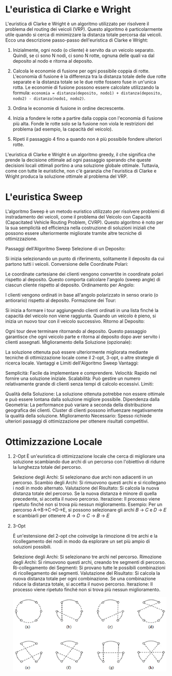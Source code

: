 # L'euristica di Clarke e Wright
L'euristica di Clarke e Wright è un algoritmo utilizzato per risolvere il problema del routing dei veicoli (VRP). Questo algoritmo è particolarmente utile quando si cerca di minimizzare la distanza totale percorsa dai veicoli.
Ecco una descrizione passo-passo dell'euristica di Clarke e Wright:
1. Inizialmente, ogni nodo (o cliente) è servito da un veicolo separato. Quindi, se ci sono N nodi, ci sono N rotte, ognuna delle quali va dal deposito al nodo e ritorna al deposito.

2. Calcola le economie di fusione per ogni possibile coppia di rotte. L'economia di fusione è la differenza tra la distanza totale delle due rotte separate e la distanza totale se le due rotte fossero fuse in un'unica rotta. Le economie di fusione possono essere calcolate utilizzando la formula: `economia = distanza(deposito, nodo1) + distanza(deposito, nodo2) - distanza(nodo1, nodo2)`.

3. Ordina le economie di fusione in ordine decrescente.

4. Inizia a fondere le rotte a partire dalla coppia con l'economia di fusione più alta. Fonde le rotte solo se la fusione non viola le restrizioni del problema (ad esempio, la capacità del veicolo).

5. Ripeti il passaggio 4 fino a quando non è più possibile fondere ulteriori rotte.

L'euristica di Clarke e Wright è un algoritmo greedy, il che significa che prende la decisione ottimale ad ogni passaggio sperando che queste decisioni locali ottimali portino a una soluzione globale ottimale. Tuttavia, come con tutte le euristiche, non c'è garanzia che l'euristica di Clarke e Wright produca la soluzione ottimale al problema del VRP.

# L'euristica Sweep
L'algoritmo Sweep è un metodo euristico utilizzato per risolvere problemi di instradamento dei veicoli, 
come il problema del Veicolo con Capacità (Capacitated Vehicle Routing Problem, CVRP). 
Questo algoritmo è noto per la sua semplicità ed efficienza nella costruzione di soluzioni iniziali che possono essere ulteriormente migliorate tramite altre tecniche di ottimizzazione.

Passaggi dell'Algoritmo Sweep
Selezione di un Deposito:

Si inizia selezionando un punto di riferimento, solitamente il deposito da cui partono tutti i veicoli.
Conversione delle Coordinate Polari:

Le coordinate cartesiane dei clienti vengono convertite in coordinate polari rispetto al deposito. 
Questo comporta calcolare l'angolo (sweep angle) di ciascun cliente rispetto al deposito.
Ordinamento per Angolo:

I clienti vengono ordinati in base all'angolo polarizzato in senso orario (o antiorario) rispetto al deposito.
Formazione dei Tour:

Si inizia a formare i tour aggiungendo clienti ordinati in una lista finché la capacità del veicolo non viene raggiunta. 
Quando un veicolo è pieno, si inizia un nuovo tour con il veicolo successivo.
Ritorno al Deposito:

Ogni tour deve terminare ritornando al deposito. 
Questo passaggio garantisce che ogni veicolo parte e ritorna al deposito dopo aver servito i clienti assegnati.
Miglioramento della Soluzione (opzionale):

La soluzione ottenuta può essere ulteriormente migliorata mediante tecniche di ottimizzazione locale come il 2-opt, 3-opt, 
o altre strategie di ricerca locale.
Vantaggi e Limiti dell'Algoritmo Sweep
Vantaggi:

Semplicità: Facile da implementare e comprendere.
Velocità: Rapido nel fornire una soluzione iniziale.
Scalabilità: Può gestire un numero relativamente grande di clienti senza tempi di calcolo eccessivi.
Limiti:

Qualità della Soluzione: La soluzione ottenuta potrebbe non essere ottimale e può essere lontana dalla soluzione migliore possibile.
Dipendenza dalla Geometria: La performance può variare a seconda della distribuzione geografica dei clienti. 
Cluster di clienti possono influenzare negativamente la qualità della soluzione.
Miglioramento Necessario: Spesso richiede ulteriori passaggi di ottimizzazione per ottenere risultati competitivi.

# Ottimizzazione Locale

1. 2-Opt 
    È un'euristica di ottimizzazione locale che cerca di migliorare una soluzione scambiando due archi di un percorso con l'obiettivo di ridurre la lunghezza totale del percorso.
    
    Selezione degli Archi: Si selezionano due archi non adiacenti in un percorso.
    Scambio degli Archi: Si rimuovono questi archi e si ricollegano i nodi in modo alternato.
    Valutazione del Risultato: Si calcola la nuova distanza totale del percorso. Se la nuova distanza è minore di quella precedente, si accetta il nuovo percorso.
    Iterazione: Il processo viene ripetuto finché non si trova più nessun miglioramento.
    Esempio: Per un percorso
    A→B→C→D→E, si possono selezionare gli archi
    𝐵 → 𝐶 e 𝐷 → 𝐸 e scambiarli per ottenere 𝐴 → 𝐷 → 𝐶 → 𝐵 → 𝐸

2. 3-Opt

    È un'estensione del 2-opt che coinvolge la rimozione di tre archi e la ricollegamento dei nodi in modo da esplorare un set più ampio di soluzioni possibili.
    
    Selezione degli Archi: Si selezionano tre archi nel percorso.
    Rimozione degli Archi: Si rimuovono questi archi, creando tre segmenti di percorso.
    Ri-collegamento dei Segmenti: Si provano tutte le possibili combinazioni di ricollegamento dei segmenti.
    Valutazione del Risultato: Si calcola la nuova distanza totale per ogni combinazione. Se una combinazione riduce la distanza totale, si accetta il nuovo percorso.
    Iterazione: Il processo viene ripetuto finché non si trova più nessun miglioramento.

   ![roots_3opt.jpg](photos/Sweep/roots_3opt.jpg)